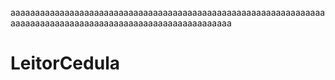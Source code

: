 aaaaaaaaaaaaaaaaaaaaaaaaaaaaaaaaaaaaaaaaaaaaaaaaaaaaaaaaaaaaaaaaaaaaaaaaaaaaaaaaaaaaaaaaaaaaaaaaaaaaaaaaaaaaa

# LeitorCedula
